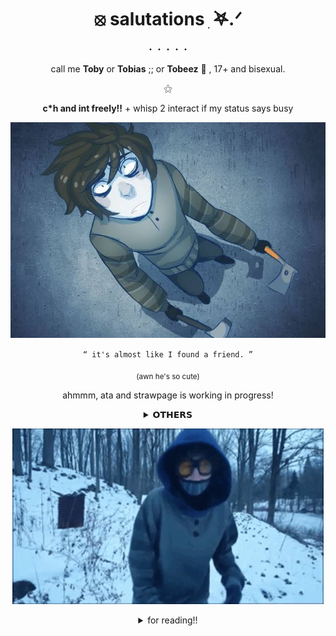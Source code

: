 </div>

<div align="center">

# ⦻ salutations ִ ࣪𖤐.ᐟ
・・・・・

call me **Toby** or **Tobias** ;; or **Tobeez** 🧇 , 17+ and bisexual.

⚝

**c*h and int freely!!** + whisp 2 interact if my status says busy

![](https://github.com/TlCClTOBY/TlCCITOBY/blob/main/images%20-%202025-10-22T053527.535.jpeg)
 
 `` “ it's almost like I found a friend. ” ``
 
 <sub> (awn he's so cute) </sub>
  
  ahmmm, ata and strawpage is working in progress!



  <details>

<summary> 𝗢𝗧𝗛𝗘𝗥𝗦 </summary>


⫘⫘⫘⫘⫘⫘

# more about me!!

![](https://github.com/TlCClTOBY/TlCCITOBY/blob/main/ticci-toby-creepypasta.gif)

Ticci Toby is my *kinsona*, meaning i see myself in him deeply. __i'm also diagnosed with _ADHD___, pls interact with caution! i think slenderverse, crp , SP, mouth washing, DT/UT, omori are awesome! i sometimes draw fanarts of them. andd surprise surprise... i don't ships much. but if you like it, *ya like it;3*

**do not interact ⚠︎**

pedophile, proships, ehm jus basic dni criteria

**interact if**

you're cool

  </details>

  ![](https://github.com/TlCClTOBY/TlCCITOBY/blob/main/ticcitoby.gif)

<details> 
 
  <summary>for reading!!</summary>
  
  <img width="150" height="150" alt="image" src="https://github.com/TlCClTOBY/TlCCITOBY/blob/main/toby_goes_benny_boi.jpg">


  </details>
  
